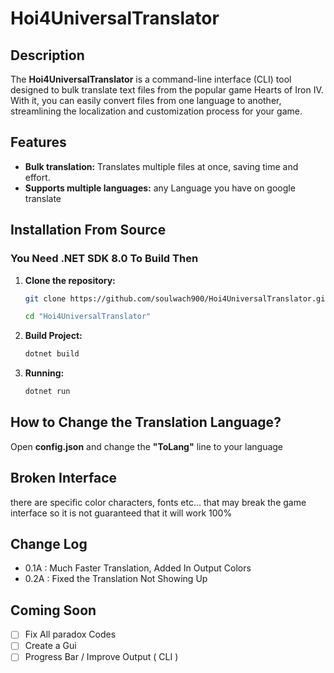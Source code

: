 # Hoi4UniversalTranslator

## Description

The **Hoi4UniversalTranslator** is a command-line interface (CLI) tool designed to bulk translate text files from the popular game Hearts of Iron IV. With it, you can easily convert files from one language to another, streamlining the localization and customization process for your game.

## Features

- **Bulk translation:** Translates multiple files at once, saving time and effort.
- **Supports multiple languages:** any Language you have on google translate

## Installation From Source

### You Need .NET SDK 8.0 To Build Then

1. **Clone the repository:**

   ```bash
   git clone https://github.com/soulwach900/Hoi4UniversalTranslator.git
   ```

   ```bash
   cd "Hoi4UniversalTranslator"
   ```

2. **Build Project:**

   ```bash
   dotnet build
   ```

3. **Running:**

   ```bash
   dotnet run
   ```

## How to Change the Translation Language?

Open **config.json** and change the **"ToLang"** line to your language

## Broken Interface

there are specific color characters, fonts etc... that may break the game interface so it is not guaranteed that it will work 100%

## Change Log

- 0.1A : Much Faster Translation, Added In Output Colors
- 0.2A : Fixed the Translation Not Showing Up

## Coming Soon

- [ ] Fix All paradox Codes
- [ ] Create a Gui
- [ ] Progress Bar / Improve Output ( CLI )
